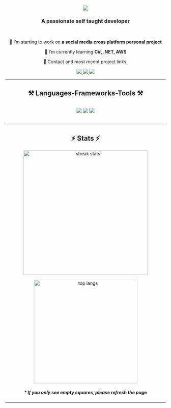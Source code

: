 <h1 align="center">
    <img src="https://readme-typing-svg.herokuapp.com?font=Oswald&size=40&duration=2000&pause=1000&color=F70707&background=FFF9F900&random=false&width=330&height=60&lines=Hello!+%F0%9F%91%8B;I'm+Michael+Klimanek!;" />
</h1>

<h3 align="center">A passionate self taught developer</h3>

<br/>

<div align="center">
 
 🔭 I’m starting to work on **a social media cross platform personal project**
 
 🌱 I’m currently learning **C#, .NET, AWS**

💬 Contact and most recent project links:


 </div>
 
<div align="center"> 
  <a href="mailto:mike.klimanek@gmail.com">
    <img src="https://img.shields.io/badge/Gmail-333333?style=for-the-badge&logo=gmail&logoColor=red" />
  </a>
  <a href="https://www.linkedin.com/in/michael-klimanek" target="_blank">
    <img src="https://img.shields.io/badge/LinkedIn-0077B5?style=for-the-badge&logo=linkedin&logoColor=white" target="_blank" />
  </a>
  <a href="https://github.com/mikeklimanek/HumanBenchmark" target="_blank">
     <img src="https://img.shields.io/badge/Portfolio-FF5722?style=for-the-badge&logo=todoist&logoColor=white" target="_blank" />
  </a>
</div>

 <hr/>
 
<h2 align="center">⚒️ Languages-Frameworks-Tools ⚒️</h2>
<br/>
<div align="center">
    <img src="https://skillicons.dev/icons?i=linux,nodejs,python,js,ts,express,mysql,go" />
    <img src="https://skillicons.dev/icons?i=html,css,bash,vscode,github,git,docker,githubactions" />
    <img src="https://skillicons.dev/icons?i=stackoverflow,bootstrap,nextjs,flask,fastapi,discord,lua,gcp" /><br>
</div>

  <br/>
</div>

<hr/>

<h2 align="center">⚡ Stats ⚡</h2>
<div align=center>
  <img width=390 src="https://streak-stats.demolab.com/?user=mikeklimanek&theme=react&border_radius=10&date_format=j%20M%5B%20Y%5D" alt="streak stats"/><br/><br/>
  <img width=325 align="center" src="https://github-readme-stats.vercel.app/api/top-langs/?username=mikeklimanek&hide=HTML,Handlebars&langs_count=6&layout=compact&theme=react&border_radius=10&size_weight=0.5&count_weight=0.5&exclude_repo=github-readme-stats" alt="top langs" />
</div>
<h5 align="center">* If you only see empty squares, please refresh the page </h5>


<hr/>

